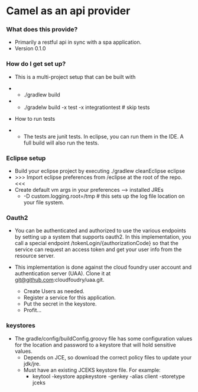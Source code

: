 # Camel as an api provider #


### What does this provide? ###

* Primarily a restful api in sync with a spa application.
* Version 0.1.0

### How do I get set up? ###
* This is a multi-project setup that can be built with
* * ./gradlew build 
* * ./gradelw build -x test -x integrationtest # skip tests

* How to run tests
* * The tests are junit tests.  In eclipse, you can run them in the IDE.  A full build will also run the tests.

### Eclipse setup ###

* Build your eclipse project by executing ./gradlew cleanEclipse eclipse
* \>\>\> Import eclipse preferences from /eclipse at the root of the repo. <<<
* Create default vm args in your preferences --> installed JREs
	* -D custom.logging.root=/tmp # this sets up the log file location on your file system.

### Oauth2 ###
* You can be authenticated and authorized to use the various endpoints by setting up a system that supports oauth2.  In this implementation, you call a special endpoint /tokenLogin/{authorizationCode} so that the service can request an access token and get your user info from the resource server.

* This implementation is done against the cloud foundry user account and authentication server (UAA).  Clone it at git@github.com:cloudfoudry/uaa.git. 
	* Create Users as needed.
	* Register a service for this application.
	* Put the secret in the keystore.
	* Profit...

### keystores ###
* The gradle/config/buildConfig.groovy file has some configuration values for the location and password to a keystore that will hold sensitive values.
	* Depends on JCE, so download the correct policy files to update your jdk/jre.
	* Must have an existing JCEKS keystore file. For example:
		* keytool -keystore appkeystore -genkey -alias client -storetype jceks
